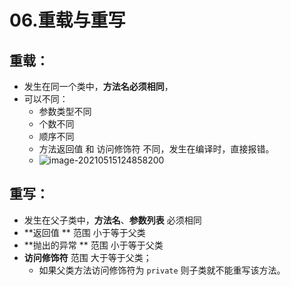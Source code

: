 # 06.重载与重写

## 重载：

- 发生在同一个类中，**方法名必须相同**，
- 可以不同：
  - 参数类型不同
  - 个数不同
  - 顺序不同
  - 方法返回值 和 访问修饰符 不同，发生在编译时，直接报错。 
  - ![image-20210515124858200](https://raw.githubusercontent.com/TWDH/Leetcode-From-Zero/pictures/img/image-20210515124858200.png)

## 重写：

- 发生在父子类中，**方法名**、**参数列表** 必须相同
- **返回值 ** 范围 小于等于父类
- **抛出的异常 ** 范围 小于等于父类
- **访问修饰符** 范围 大于等于父类；
  - 如果父类方法访问修饰符为 `private` 则子类就不能重写该方法。 